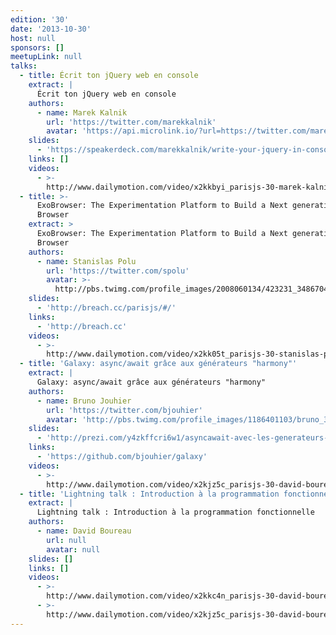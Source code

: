 ```yaml
---
edition: '30'
date: '2013-10-30'
host: null
sponsors: []
meetupLink: null
talks:
  - title: Écrit ton jQuery web en console
    extract: |
      Écrit ton jQuery web en console
    authors:
      - name: Marek Kalnik
        url: 'https://twitter.com/marekkalnik'
        avatar: 'https://api.microlink.io/?url=https://twitter.com/marekkalnik&amps;embed=image.url'
    slides:
      - 'https://speakerdeck.com/marekkalnik/write-your-jquery-in-console-1'
    links: []
    videos:
      - >-
        http://www.dailymotion.com/video/x2kkbyi_parisjs-30-marek-kalnik-ecrit-ton-jquery-web-en-console_webcam
  - title: >-
      ExoBrowser: The Experimentation Platform to Build a Next generation Web
      Browser
    extract: >
      ExoBrowser: The Experimentation Platform to Build a Next generation Web
      Browser
    authors:
      - name: Stanislas Polu
        url: 'https://twitter.com/spolu'
        avatar: >-
          http://pbs.twimg.com/profile_images/2008060134/423231_3486704046246_1230777314_33453905_1333098466_n_bigger.jpeg
    slides:
      - 'http://breach.cc/parisjs/#/'
    links:
      - 'http://breach.cc'
    videos:
      - >-
        http://www.dailymotion.com/video/x2kk05t_parisjs-30-stanislas-polu-exobrowser-the-experimentation-platform-to-build-a-next-generation-web-bro_webcam
  - title: 'Galaxy: async/await grâce aux générateurs "harmony"'
    extract: |
      Galaxy: async/await grâce aux générateurs "harmony"
    authors:
      - name: Bruno Jouhier
        url: 'https://twitter.com/bjouhier'
        avatar: 'http://pbs.twimg.com/profile_images/1186401103/bruno_3c_bigger.JPG'
    slides:
      - 'http://prezi.com/y4zkffcri6w1/asyncawait-avec-les-generateurs-harmony/'
    links:
      - 'https://github.com/bjouhier/galaxy'
    videos:
      - >-
        http://www.dailymotion.com/video/x2kjz5c_parisjs-30-david-boureau-introduction-a-la-programmation-fonctionnelle-2-2_webcam
  - title: 'Lightning talk : Introduction à la programmation fonctionnelle'
    extract: |
      Lightning talk : Introduction à la programmation fonctionnelle
    authors:
      - name: David Boureau
        url: null
        avatar: null
    slides: []
    links: []
    videos:
      - >-
        http://www.dailymotion.com/video/x2kkc4n_parisjs-30-david-boureau-introduction-a-la-programmation-fonctionnelle_webcam
      - >-
        http://www.dailymotion.com/video/x2kjz5c_parisjs-30-david-boureau-introduction-a-la-programmation-fonctionnelle-2-2_webcam
---
```


